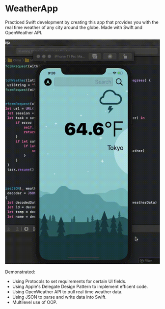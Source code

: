 # WeatherApp
Practiced Swift development by creating this app that provides you with the real time weather of any city around the globe. Made with Swift and OpenWeather API. 

![](Climate.gif)

Demonstrated: 

- Using Protocols to set requirements for certain UI fields.  
- Using Apple's Delegate Design Pattern to implement efficent code. 
- Using OpenWeather API to pull real time weather data. 
- Using JSON to parse and write data into Swift. 
- Multilevel use of OOP. 

